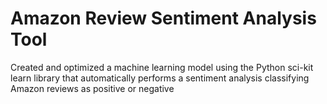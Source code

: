 # Amazon Review Sentiment Analysis Tool


Created and optimized a machine learning model using the Python sci-kit learn library that
automatically performs a sentiment analysis classifying Amazon reviews as positive or negative
